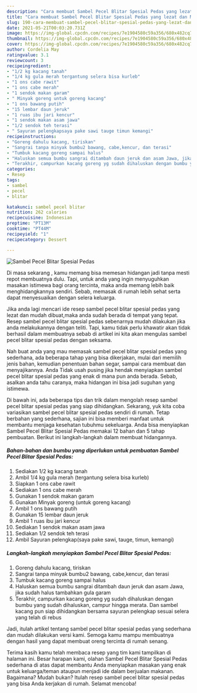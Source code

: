 ```yaml
---
description: "Cara membuat Sambel Pecel Blitar Spesial Pedas yang lezat dan Mudah Dibuat"
title: "Cara membuat Sambel Pecel Blitar Spesial Pedas yang lezat dan Mudah Dibuat"
slug: 190-cara-membuat-sambel-pecel-blitar-spesial-pedas-yang-lezat-dan-mudah-dibuat
date: 2021-05-21T00:03:20.731Z
image: https://img-global.cpcdn.com/recipes/7e1904580c59a356/680x482cq70/sambel-pecel-blitar-spesial-pedas-foto-resep-utama.jpg
thumbnail: https://img-global.cpcdn.com/recipes/7e1904580c59a356/680x482cq70/sambel-pecel-blitar-spesial-pedas-foto-resep-utama.jpg
cover: https://img-global.cpcdn.com/recipes/7e1904580c59a356/680x482cq70/sambel-pecel-blitar-spesial-pedas-foto-resep-utama.jpg
author: Cordelia May
ratingvalue: 3.1
reviewcount: 3
recipeingredient:
- "1/2 kg kacang tanah"
- "1/4 kg gula merah tergantung selera bisa kurleb"
- "1 ons cabe rawit"
- "1 ons cabe merah"
- "1 sendok makan garam"
- " Minyak goreng untuk goreng kacang"
- "1 ons bawang putih"
- "15 lembar daun jeruk"
- "1 ruas ibu jari kencur"
- "1 sendok makan asam jawa"
- "1/2 sendok teh terasi"
- " Sayuran pelengkapsaya pake sawi tauge timun kemangi"
recipeinstructions:
- "Goreng dahulu kacang, tiriskan"
- "Sangrai tanpa minyak bumbu2 bawang, cabe,kencur, dan terasi"
- "Tumbuk kacang goreng sampai halus"
- "Haluskan semua bumbu sangrai ditambah daun jeruk dan asam Jawa, jika sudah halus tambahkan gula garam"
- "Terakhir, campurkan kacang goreng yg sudah dihaluskan dengan bumbu yang sudah dihaluskan, campur hingga merata. Dan sambel kacang pun siap dihidangkan bersama sayuran pelengkap sesuai selera yang telah di rebus"
categories:
- Resep
tags:
- sambel
- pecel
- blitar

katakunci: sambel pecel blitar 
nutrition: 262 calories
recipecuisine: Indonesian
preptime: "PT13M"
cooktime: "PT44M"
recipeyield: "1"
recipecategory: Dessert

---
```



![Sambel Pecel Blitar Spesial Pedas](https://img-global.cpcdn.com/recipes/7e1904580c59a356/680x482cq70/sambel-pecel-blitar-spesial-pedas-foto-resep-utama.jpg)

Di masa  sekarang , kamu memang bisa memesan hidangan jadi tanpa mesti repot membuatnya dulu. Tapi, untuk anda yang ingin menyuguhkan masakan istimewa bagi orang tercinta, maka anda memang lebih baik menghidangkannya sendiri. Sebab, memasak di rumah lebih sehat serta dapat menyesuaikan dengan selera keluarga.

Jika anda lagi mencari ide resep sambel pecel blitar spesial pedas yang lezat dan mudah dibuat,maka anda sudah berada di tempat yang tepat. Resep sambel pecel blitar spesial pedas  sebenarnya mudah dilakukan jika anda melakukannya dengan teliti. Tapi, kamu tidak perlu khawatir akan tidak berhasil dalam membuatnya 
sebab di artikel ini kita akan mengulas sambel pecel blitar spesial pedas dengan seksama.  



Nah buat anda yang mau memasak sambel pecel blitar spesial pedas yang sederhana, ada beberapa tahap yang bisa dikerjakan, mulai dari memilih jenis bahan, kemudian penentuan bahan segar, sampai cara membuat dan menyajikannya. Anda Tidak usah pusing jika hendak menyiapkan sambel pecel blitar spesial pedas yang enak di mana pun anda berada. Sebab, asalkan anda  tahu caranya, maka hidangan ini bisa jadi suguhan yang istimewa.

Di bawah ini, ada beberapa tips dan trik dalam mengolah resep sambel pecel blitar spesial pedas yang siap dihidangkan. Sekarang, yuk kita coba variasikan sambel pecel blitar spesial pedas sendiri di rumah. Tetap berbahan yang sederhana, sajian ini bisa memberi manfaat untuk membantu menjaga kesehatan tubuhmu sekeluarga. Anda bisa menyiapkan Sambel Pecel Blitar Spesial Pedas memakai 12 bahan dan 5 tahap pembuatan. Berikut ini langkah-langkah dalam membuat hidangannya.

<!--inarticleads1-->

##### Bahan-bahan dan bumbu yang diperlukan untuk pembuatan Sambel Pecel Blitar Spesial Pedas:

1. Sediakan 1/2 kg kacang tanah
1. Ambil 1/4 kg gula merah (tergantung selera bisa kurleb)
1. Siapkan 1 ons cabe rawit
1. Sediakan 1 ons cabe merah
1. Gunakan 1 sendok makan garam
1. Gunakan  Minyak goreng (untuk goreng kacang)
1. Ambil 1 ons bawang putih
1. Gunakan 15 lembar daun jeruk
1. Ambil 1 ruas ibu jari kencur
1. Sediakan 1 sendok makan asam jawa
1. Sediakan 1/2 sendok teh terasi
1. Ambil  Sayuran pelengkap(saya pake sawi, tauge, timun, kemangi)




<!--inarticleads2-->

##### Langkah-langkah menyiapkan Sambel Pecel Blitar Spesial Pedas:

1. Goreng dahulu kacang, tiriskan
1. Sangrai tanpa minyak bumbu2 bawang, cabe,kencur, dan terasi
1. Tumbuk kacang goreng sampai halus
1. Haluskan semua bumbu sangrai ditambah daun jeruk dan asam Jawa, jika sudah halus tambahkan gula garam
1. Terakhir, campurkan kacang goreng yg sudah dihaluskan dengan bumbu yang sudah dihaluskan, campur hingga merata. Dan sambel kacang pun siap dihidangkan bersama sayuran pelengkap sesuai selera yang telah di rebus




Jadi, itulah artikel tentang  sambel pecel blitar spesial pedas  yang sederhana dan mudah dilakukan versi kami. Semoga kamu mampu membuatnya dengan hasil yang dapat membuat oreng tercinta di rumah senang. 

Terima kasih kamu telah membaca resep yang tim kami tampilkan di halaman ini. Besar harapan kami, olahan  Sambel Pecel Blitar Spesial Pedas sederhana di atas dapat membantu Anda menyiapkan masakan yang enak untuk keluarga/teman ataupun menjadi ide dalam berjualan makanan. Bagaimana? Mudah bukan? Itulah resep sambel pecel blitar spesial pedas yang bisa Anda kerjakan di rumah. Selamat mencoba!

